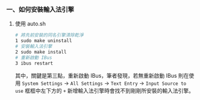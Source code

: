 ### 一、如何安裝輸入法引擎

1. 使用 auto.sh

    ```bash
    # 將先前安裝的同名引擎清除乾淨
    1 sudo make uninstall
    # 安裝輸入法引擎
    2 sudo make install
    # 重新啟動 IBus
    3 ibus restart
    ```
    
    其中，關鍵是第三點，重新啟動 IBus，筆者發現，若無重新啟動 IBus
    則在使用
    ```System Settings``` -> ```All Settings``` -> ```Text Entry``` -> ```Input Source to use``` 框框中左下方的 ```+``` 
    新增輸入法引擎時會找不到剛剛所安裝的輸入法引擎。

